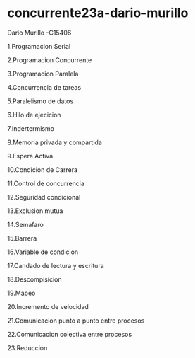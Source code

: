 # concurrente23a-dario-murillo

Dario Murillo -C15406



1.Programacion Serial

2.Programacion Concurrente

3.Programacion Paralela

4.Concurrencia de tareas

5.Paralelismo de datos

6.Hilo de ejecicion

7.Indertermismo

8.Memoria privada y compartida

9.Espera Activa

10.Condicion de Carrera

11.Control de concurrencia

12.Seguridad condicional

13.Exclusion mutua

14.Semafaro

15.Barrera

16.Variable de condicion

17.Candado de lectura y escritura

18.Descompisicion

19.Mapeo

20.Incremento de velocidad

21.Comunicacion punto a punto entre procesos

22.Comunicacion colectiva entre procesos

23.Reduccion
